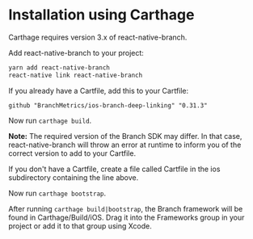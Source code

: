 # Installation using Carthage

Carthage requires version 3.x of react-native-branch.

Add react-native-branch to your project:

```bash
yarn add react-native-branch
react-native link react-native-branch
```

If you already have a Cartfile, add this to your Cartfile:

```
github "BranchMetrics/ios-branch-deep-linking" "0.31.3"
```

Now run `carthage build`.

**Note:** The required version of the Branch SDK may differ. In that case,
react-native-branch will throw an error at runtime to inform you of the
correct version to add to your Cartfile.

If you don't have a Cartfile, create a file called Cartfile in the ios
subdirectory containing the line above.

Now run `carthage bootstrap`.

After running `carthage build|bootstrap`, the Branch framework will be found in
Carthage/Build/iOS. Drag it into the Frameworks group in your project or add it
to that group using Xcode.
